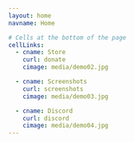 ```yaml
---
layout: home
navname: Home

# Cells at the bottom of the page
cellLinks:
  - cname: Store
    curl: donate
    cimage: media/demo02.jpg

  - cname: Screenshots
    curl: screenshots
    cimage: media/demo03.jpg

  - cname: Discord
    curl: discord
    cimage: media/demo04.jpg
---
```

